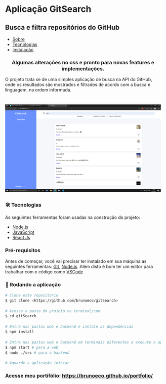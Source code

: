 # Aplicação GitSearch
## Busca e filtra repositórios do GitHub

<!--ts-->
   * [Sobre](#sobre)
   * [Tecnologias](#tecnologias)
   * [Instalação](#instalacao)
<!--te-->

<h3 align="center" id="sobre">
    Algumas alterações no css e pronto para novas features e implementações.
</h3>

<p>
    O projeto trata se de uma simples aplicação de busca na API do GitHub, onde os resultados são mostrados e
    filtrados de acordo com a busca e linguagem, na ordem informada.
</p>

<h1 align="center">
  <img alt="GitSearch" title="#GitSearch" src="./readmeImages/screenshot.jpg" />
</h1>

<h3 id="tecnologias"> 🛠 Tecnologias</h3>

As seguintes ferramentas foram usadas na construção do projeto:

- [Node.js](https://nodejs.org/en/)
- [JavaScript](https://developer.mozilla.org/pt-BR/docs/Web/JavaScript)
- [React Js](https://pt-br.reactjs.org/)

<h3 id="instalacao"> Pré-requisitos</h3>

Antes de começar, você vai precisar ter instalado em sua máquina as seguintes ferramentas:
[Git](https://git-scm.com), [Node.js](https://nodejs.org/en/). 
Além disto é bom ter um editor para trabalhar com o código como [VSCode](https://code.visualstudio.com/)

### 🎲 Rodando a aplicação

```bash
# Clone este repositório
$ git clone <https://github.com/brunoeco/gitSearch>

# Acesse a pasta do projeto no terminal/cmd
$ cd gitSearch

# Entre nas pastas web e backend e instale as dependências
$ npm install

# Entre nas pastas web e backend em terminais diferentes e execute a aplicação em modo de desenvolvimento
$ npm start # para a web
$ node ./src # para o backend

# Aguarde a aplicação iniciar
```

### Acesse meu portifólio: https://brunoeco.github.io/portfolio/